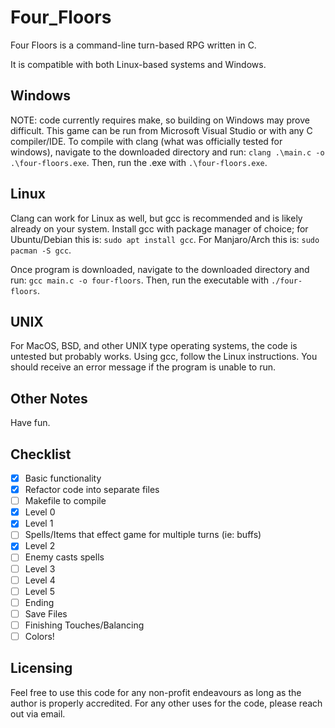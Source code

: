 # Four_Floors

Four Floors is a command-line turn-based RPG written in C.

It is compatible with both Linux-based systems and Windows.

## Windows

NOTE: code currently requires make, so building on Windows may prove difficult.
This game can be run from Microsoft Visual Studio or with any C compiler/IDE. To compile
with clang (what was officially tested for windows), navigate to the downloaded
directory and run: `clang .\main.c -o .\four-floors.exe`. Then, run the .exe with
`.\four-floors.exe`.

## Linux 

Clang can work for Linux as well, but gcc is recommended and is likely already on
your system. Install gcc with package manager of choice; for Ubuntu/Debian this is:
`sudo apt install gcc`. For Manjaro/Arch this is: `sudo pacman -S gcc`.

Once program is downloaded, navigate to the downloaded directory and run: `gcc main.c
-o four-floors`. Then, run the executable with `./four-floors`.

## UNIX

For MacOS, BSD, and other UNIX type operating systems, the code is untested but
probably works. Using gcc, follow the Linux instructions. You should receive an error
message if the program is unable to run.

## Other Notes

Have fun.

## Checklist

- [x] Basic functionality
- [x] Refactor code into separate files
- [ ] Makefile to compile
- [x] Level 0
- [x] Level 1
- [ ] Spells/Items that effect game for multiple turns (ie: buffs)
- [x] Level 2
- [ ] Enemy casts spells
- [ ] Level 3
- [ ] Level 4
- [ ] Level 5
- [ ] Ending
- [ ] Save Files
- [ ] Finishing Touches/Balancing
- [ ] Colors!

## Licensing

Feel free to use this code for any non-profit endeavours as long as the author is
properly accredited. For any other uses for the code, please reach out via email.
